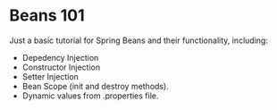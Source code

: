 
# Beans 101

Just a basic tutorial for Spring Beans and their functionality, including:

- Depedency Injection
- Constructor Injection
- Setter Injection
- Bean Scope (init and destroy methods).
- Dynamic values from .properties file.